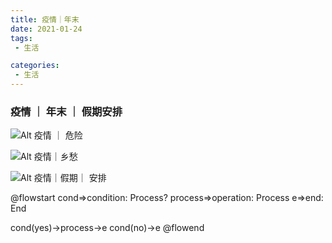 ```yaml
---
title: 疫情｜年末  
date: 2021-01-24  
tags:
 - 生活  

categories: 
 - 生活
---
```


<!-- more --->

### 疫情 ｜ 年末 ｜ 假期安排  
![Alt 疫情 ｜ 危险](xiangchou01.JPG)

![Alt 疫情｜乡愁](/../../../public/xiangchou01.JPG)

![Alt 疫情｜假期｜ 安排](/xiangchou01.JPG)



@flowstart
cond=>condition: Process?
process=>operation: Process
e=>end: End

cond(yes)->process->e
cond(no)->e
@flowend
